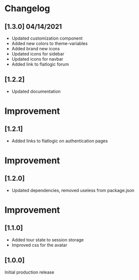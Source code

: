# Changelog

## [1.3.0] 04/14/2021

- Updated customization component
- Added new colors to theme-variables
- Added brand new icons
- Updated icons for sidebar
- Updated icons for navbar
- Added link to flatlogic forum

## [1.2.2]

- Updated documentation

# Improvement

## [1.2.1]

- Added links to flatlogic on authentication pages

# Improvement

## [1.2.0]

- Updated dependencies, removed useless from package.json

# Improvement

## [1.1.0]

- Added tour state to session storage
- Improved css for the avatar

## [1.0.0]

Initial production release
